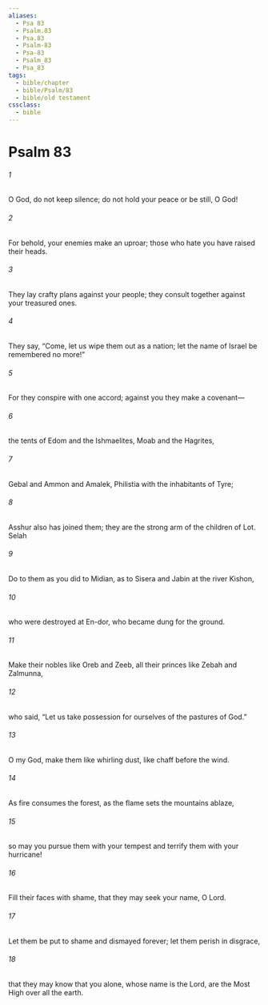 ```yaml
---
aliases:
  - Psa 83
  - Psalm.83
  - Psa.83
  - Psalm-83
  - Psa-83
  - Psalm_83
  - Psa_83
tags:
  - bible/chapter
  - bible/Psalm/83
  - bible/old testament
cssclass:
  - bible
---
```


# Psalm 83

###### 1
O God, do not keep silence; do not hold your peace or be still, O God!
###### 2
For behold, your enemies make an uproar; those who hate you have raised their heads.
###### 3
They lay crafty plans against your people; they consult together against your treasured ones.
###### 4
They say, “Come, let us wipe them out as a nation; let the name of Israel be remembered no more!”
###### 5
For they conspire with one accord; against you they make a covenant—
###### 6
the tents of Edom and the Ishmaelites, Moab and the Hagrites,
###### 7
Gebal and Ammon and Amalek, Philistia with the inhabitants of Tyre;
###### 8
Asshur also has joined them; they are the strong arm of the children of Lot. Selah
###### 9
Do to them as you did to Midian, as to Sisera and Jabin at the river Kishon,
###### 10
who were destroyed at En-dor, who became dung for the ground.
###### 11
Make their nobles like Oreb and Zeeb, all their princes like Zebah and Zalmunna,
###### 12
who said, “Let us take possession for ourselves of the pastures of God.”
###### 13
O my God, make them like whirling dust, like chaff before the wind.
###### 14
As fire consumes the forest, as the flame sets the mountains ablaze,
###### 15
so may you pursue them with your tempest and terrify them with your hurricane!
###### 16
Fill their faces with shame, that they may seek your name, O Lord.
###### 17
Let them be put to shame and dismayed forever; let them perish in disgrace,
###### 18
that they may know that you alone, whose name is the Lord, are the Most High over all the earth.


